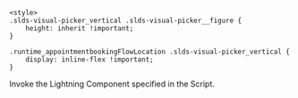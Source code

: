 <html lang="en">
<head>
<meta charset="utf-8" />
<meta name="viewport" content="width=device-width, initial-scale=1" />
<link rel="stylesheet" href="./custom.css">
 
    <style>
    .slds-visual-picker_vertical .slds-visual-picker__figure {
        height: inherit !important;
    }
 
    .runtime_appointmentbookingFlowLocation .slds-visual-picker_vertical {
        display: inline-flex !important;
    }
</style>
</head>
<body>
<div id="lexcontainer">
<p>Invoke the Lightning Component specified in the Script.</p>
</div>
<script src="https://apd.myportal.hap.org/lightning/lightning.out.js"></script>
<script>
  document.getElementById("demo").innerHTML = 
"The full URL of this page is:<br>" + window.location.href;
  var Str1 = document.getElementById("demo").innerHTML;
   document.write(Str1 + "</br>" );
$Lightning.use("runtime_appointmentbooking:lightningOutGuest",
    function() {                  // Callback once framework and app load
        $Lightning.createComponent(
            "lightning:flow",    // top-level component of your app
            { },    // attributes to set on the component when created
            "lexcontainer",    // the DOM location to insert the component
            function(component) {            // API name of the Flow
                component.startFlow("Inbound_New_Guest_Appointment_Custom");
            }
        );
    },    'https://apd.myportal.hap.org/'  // Site endpoint
);
</script>
 
</body>
</html>
